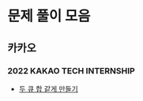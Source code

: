 # 문제 풀이 모음

## 카카오

### 2022 KAKAO TECH INTERNSHIP

- [두 큐 합 같게 만들기](https://github.com/whistleJs/algorithm-zip/tree/main/Programmers/Javascript/Level2/%EB%91%90%20%ED%81%90%20%ED%95%A9%20%EA%B0%99%EA%B2%8C%20%EB%A7%8C%EB%93%A4%EA%B8%B0)
